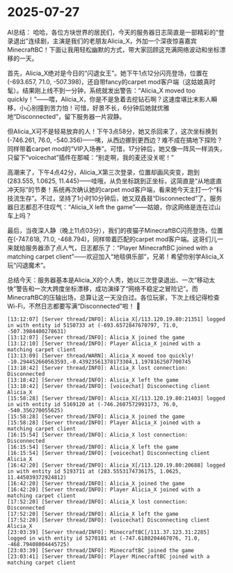 # 2025-07-27

AI总结：
哈哈，各位方块世界的居民们，今天的服务器日志简直是一部精彩的“登录退出”连续剧，主演是我们的老朋友Alicia_X，外加一个深夜惊喜嘉宾MinecraftBC！下面让我用轻松幽默的方式，带大家回顾这充满网络波动和坐标漂移的一天。

首先，Alicia_X绝对是今日的“闪退女王”。她下午1点12分闪亮登场，位置在(-693.657, 71.0, -507.398)，还自带fancy的carpet mod客户端（这姑娘真时髦）。结果刚上线不到一分钟，系统就发出警告：“Alicia_X moved too quickly！”——喂，Alicia_X，你是不是急着去挖钻石啊？这速度堪比末影人瞬移，小心别撞到苦力怕！可惜，好景不长，6分钟后她就优雅地“Disconnected”，留下服务器一片寂静。

但Alicia_X可不是轻易放弃的人！下午3点58分，她又杀回来了，这次坐标换到(-746.261, 76.0, -540.356)——咦，从西边挪到更西边？难不成在搞地下探险？同样带着carpet mod的“VIP入场券”。可惜，17分钟后，她又像一阵风一样消失，只留下“voicechat”插件在那喊：“别走啊，我的麦还没关呢！”

高潮来了，下午4点42分，Alicia_X第三次登录，位置却画风突变，跑到(283.555, 1.0625, 11.445)——哇哦，从负坐标跳到正坐标，这简直是“从地底直冲天际”的节奏！系统再次确认她的carpet mod客户端，看来她今天主打一个“科技流生存”。不过，坚持了1小时10分钟后，她又双叒叕“Disconnected”了。服务器日志都忍不住叹气：“Alicia_X left the game”——姑娘，你这网络是连在过山车上吗？

最后，当夜深人静（晚上11点03分），我们的夜猫子MinecraftBC闪亮登场，位置在(-747.618, 71.0, -468.794)，同样带着匹配的carpet mod客户端。这哥们儿一来就给服务器添了点人气，日志都乐了：“Player MinecraftBC joined with a matching carpet client”——欢迎加入“地毯俱乐部”，兄弟！希望你别学Alicia_X玩“闪退魔术”。

总结今天：服务器基本是Alicia_X的个人秀，她以三次登录退出、一次“移动太快”警告和一次大跨度坐标漂移，成功演绎了“网络不稳定之冒险记”。而MinecraftBC的压轴出场，总算让这一天没白过。各位玩家，下次上线记得检查Wi-Fi，不然日志都要写满“Disconnected”啦！ 🤣

```
[13:12:07] [Server thread/INFO]: Alicia_X[/113.120.19.80:21351] logged in with entity id 5150733 at (-693.6572847670797, 71.0, -507.3984400278631)
[13:12:07] [Server thread/INFO]: Alicia_X joined the game
[13:12:10] [Server thread/INFO]: Player Alicia_X joined with a matching carpet client
[13:13:09] [Server thread/WARN]: Alicia_X moved too quickly! -10.294452660563593,-0.43923561378173304,1.1978162507700745
[13:18:42] [Server thread/INFO]: Alicia_X lost connection: Disconnected
[13:18:42] [Server thread/INFO]: Alicia_X left the game
[13:18:42] [Server thread/INFO]: [voicechat] Disconnecting client Alicia_X
[15:58:28] [Server thread/INFO]: Alicia_X[/113.120.19.80:21403] logged in with entity id 5169120 at (-746.2607572993173, 76.0, -540.356270055625)
[15:58:28] [Server thread/INFO]: Alicia_X joined the game
[15:58:28] [Server thread/INFO]: Player Alicia_X joined with a matching carpet client
[16:15:54] [Server thread/INFO]: Alicia_X lost connection: Disconnected
[16:15:54] [Server thread/INFO]: Alicia_X left the game
[16:15:54] [Server thread/INFO]: [voicechat] Disconnecting client Alicia_X
[16:42:20] [Server thread/INFO]: Alicia_X[/113.120.19.80:20688] logged in with entity id 5193711 at (283.5553174736175, 1.0625, 11.445039372924812)
[16:42:20] [Server thread/INFO]: Alicia_X joined the game
[16:42:20] [Server thread/INFO]: Player Alicia_X joined with a matching carpet client
[17:52:20] [Server thread/INFO]: Alicia_X lost connection: Disconnected
[17:52:20] [Server thread/INFO]: Alicia_X left the game
[17:52:20] [Server thread/INFO]: [voicechat] Disconnecting client Alicia_X
[23:03:39] [Server thread/INFO]: MinecraftBC[/111.37.123.31:2285] logged in with entity id 5270181 at (-747.6180204467076, 71.0, -468.79408004445725)
[23:03:39] [Server thread/INFO]: MinecraftBC joined the game
[23:03:41] [Server thread/INFO]: Player MinecraftBC joined with a matching carpet client
```
